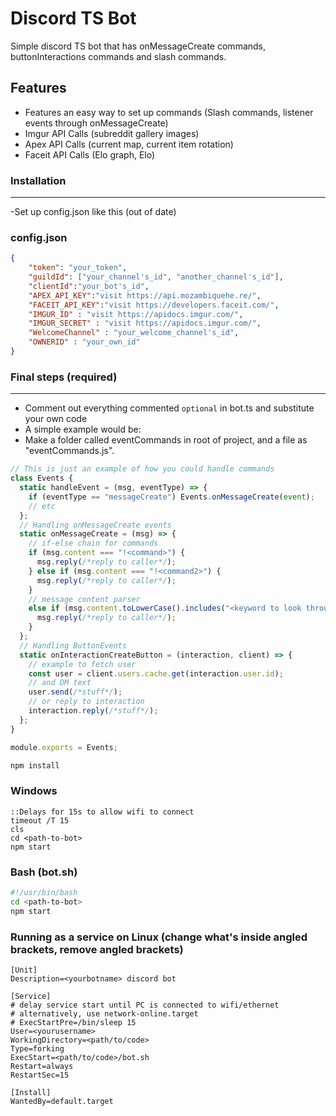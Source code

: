 # Discord TS Bot

Simple discord TS bot that has onMessageCreate commands, buttonInteractions commands and slash commands.

## Features

- Features an easy way to set up commands (Slash commands, listener events through onMessageCreate)
- Imgur API Calls (subreddit gallery images)
- Apex API Calls (current map, current item rotation)
- Faceit API Calls (Elo graph, Elo)

### Installation

---

-Set up config.json like this (out of date)

### config.json

```JSON
{
	"token": "your_token",
	"guildId": ["your_channel's_id", "another_channel's_id"],
	"clientId":"your_bot's_id",
	"APEX_API_KEY":"visit https://api.mozambiquehe.re/",
	"FACEIT_API_KEY":"visit https://developers.faceit.com/",
	"IMGUR_ID" : "visit https://apidocs.imgur.com/",
	"IMGUR_SECRET" : "visit https://apidocs.imgur.com/",
	"WelcomeChannel" : "your_welcome_channel's_id",
	"OWNERID" : "your_own_id"
}

```

### Final steps (required)

---

- Comment out everything commented `optional` in bot.ts and substitute your own code
- A simple example would be:
- Make a folder called eventCommands in root of project, and a file as "eventCommands.js".

```javascript
// This is just an example of how you could handle commands
class Events {
  static handleEvent = (msg, eventType) => {
    if (eventType == "messageCreate") Events.onMessageCreate(event);
    // etc
  };
  // Handling onMessageCreate events
  static onMessageCreate = (msg) => {
    // if-else chain for commands
    if (msg.content === "!<command>") {
      msg.reply(/*reply to caller*/);
    } else if (msg.content === "!<command2>") {
      msg.reply(/*reply to caller*/);
    }
    // message content parser
    else if (msg.content.toLowerCase().includes("<keyword to look through>")) {
      msg.reply(/*reply to caller*/);
    }
  };
  // Handling ButtonEvents
  static onInteractionCreateButton = (interaction, client) => {
    // example to fetch user
    const user = client.users.cache.get(interaction.user.id);
    // and DM text
    user.send(/*stuff*/);
    // or reply to interaction
    interaction.reply(/*stuff*/);
  };
}

module.exports = Events;
```

```bash
npm install
```

### Windows

```batch
::Delays for 15s to allow wifi to connect
timeout /T 15
cls
cd <path-to-bot>
npm start
```

### Bash (bot.sh)

```Bash
#!/usr/bin/bash
cd <path-to-bot>
npm start
```

### Running as a service on Linux (change what's inside angled brackets, remove angled brackets)

```
[Unit]
Description=<yourbotname> discord bot

[Service]
# delay service start until PC is connected to wifi/ethernet
# alternatively, use network-online.target
# ExecStartPre=/bin/sleep 15
User=<yourusername>
WorkingDirectory=<path/to/code>
Type=forking
ExecStart=<path/to/code>/bot.sh
Restart=always
RestartSec=15

[Install]
WantedBy=default.target
```
